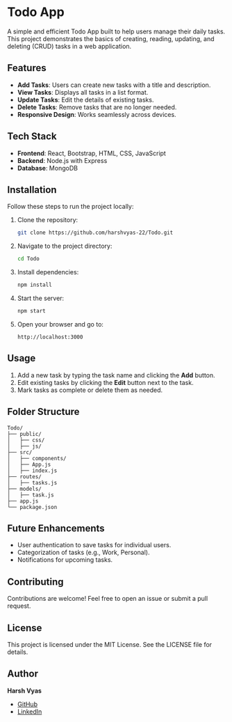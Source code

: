 # Todo App

A simple and efficient Todo App built to help users manage their daily tasks. This project demonstrates the basics of creating, reading, updating, and deleting (CRUD) tasks in a web application.

## Features

- **Add Tasks**: Users can create new tasks with a title and description.
- **View Tasks**: Displays all tasks in a list format.
- **Update Tasks**: Edit the details of existing tasks.
- **Delete Tasks**: Remove tasks that are no longer needed.
- **Responsive Design**: Works seamlessly across devices.

## Tech Stack

- **Frontend**: React, Bootstrap, HTML, CSS, JavaScript
- **Backend**: Node.js with Express
- **Database**: MongoDB

## Installation

Follow these steps to run the project locally:

1. Clone the repository:
   ```bash
   git clone https://github.com/harshvyas-22/Todo.git
   ```

2. Navigate to the project directory:
   ```bash
   cd Todo
   ```

3. Install dependencies:
   ```bash
   npm install
   ```

4. Start the server:
   ```bash
   npm start
   ```

5. Open your browser and go to:
   ```
   http://localhost:3000
   ```

## Usage

1. Add a new task by typing the task name and clicking the **Add** button.
2. Edit existing tasks by clicking the **Edit** button next to the task.
3. Mark tasks as complete or delete them as needed.

## Folder Structure

```
Todo/
├── public/
│   ├── css/
│   ├── js/
├── src/
│   ├── components/
│   ├── App.js
│   ├── index.js
├── routes/
│   ├── tasks.js
├── models/
│   ├── task.js
├── app.js
└── package.json
```

## Future Enhancements

- User authentication to save tasks for individual users.
- Categorization of tasks (e.g., Work, Personal).
- Notifications for upcoming tasks.

## Contributing

Contributions are welcome! Feel free to open an issue or submit a pull request.

## License

This project is licensed under the MIT License. See the LICENSE file for details.

## Author

**Harsh Vyas**
- [GitHub](https://github.com/harshvyas-22)
- [LinkedIn](https://linkedin.com/in/harshvyas-22)
